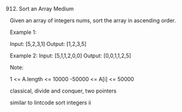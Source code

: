 912. Sort an Array
Medium

Given an array of integers nums, sort the array in ascending order.

Example 1:

Input: [5,2,3,1]
Output: [1,2,3,5]

Example 2:
Input: [5,1,1,2,0,0]
Output: [0,0,1,1,2,5]
 

Note:

1 <= A.length <= 10000
-50000 <= A[i] <= 50000

classical,  divide and conquer, two pointers

similar to lintcode sort integers ii
